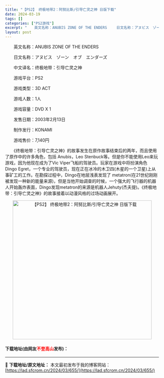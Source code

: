```yaml
---
title: "【PS2】 终极地带2：阿努比斯/引导亡灵之神 日版下载"
date: 2024-03-19
tags: []
categories: ["PS2游戏"]
excerpt: "　　英文名称：ANUBIS ZONE OF THE ENDERS 　　日文名称：アヌビス　ゾーン　オブ　エンダーズ 　　中文译名：终极地带：引导亡灵之神 　　游戏平台：PS2 　　游戏类型：3D ACT 　　游戏人数：1人 　　游戏容量：DVD X 1 　　发售日期：2003年2月13日 　　制作发&hellip;"
layout: post
---
```


 <p>　　英文名称：ANUBIS ZONE OF THE ENDERS</p> <p>　　日文名称：アヌビス　ゾーン　オブ　エンダーズ</p> <p>　　中文译名：终极地带：引导亡灵之神</p> <p>　　游戏平台：PS2</p> <p>　　游戏类型：3D ACT</p> <p>　　游戏人数：1人</p> <p>　　游戏容量：DVD X 1</p> <p>　　发售日期：2003年2月13日</p> <p>　　制作发行：KONAMI</p> <p>　　游戏售价：7,140円</p> <p>　　《终极地带：引导亡灵之神》的故事发生在原作故事结束后的两年，而且使用了原作中的许多角色，包括 Anubis，Leo Stenbuck等。但是你不能使用Leo来玩游戏，因为他现在成为了Vic Viper飞船的驾驶员。玩家在游戏中将扮演角色Dingo Egret，一个专业的驾驶员，现在正在冰冷的木卫四(木星的一个卫星)上从事矿工的工作。在勘探过程中，Dingo在地层浅表发现了 metatron(在21世纪刚刚被发现一种新的能量来源)，但是当他开始调查的时候，一个强大的飞行器的机器人开始轰炸表面，Dingo发现metatron的来源是机器人Jehuty(杰夫提)。《终极地带：引导亡灵之神》的故事接着以动漫风格的过场动画展开。</p> <p align="center"><img align="" border="0" src="https://lad.sfcrom.cn/wp-content/uploads/2024/03/20240319_65f99964a2923.jpg" width="455" alt="【PS2】 终极地带2：阿努比斯/引导亡灵之神 日版下载" /></p> <p><h4>下载地址(由网友<font color="red">不登高山</font>发布)：</h4></p> 

---
📖 **下载地址/原文地址：** 本文最初发布于我的博客网站：[https://lad.sfcrom.cn/2024/03/655/](https://lad.sfcrom.cn/2024/03/655/)
